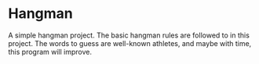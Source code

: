 # Hangman
A simple hangman project. The basic hangman rules are followed to in this project. The words to guess are well-known athletes, and maybe with time, this program will improve.
